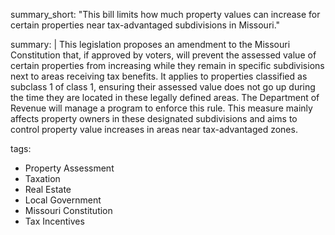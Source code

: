 summary_short: "This bill limits how much property values can increase for certain properties near tax-advantaged subdivisions in Missouri."

summary: |
  This legislation proposes an amendment to the Missouri Constitution that, if approved by voters, will prevent the assessed value of certain properties from increasing while they remain in specific subdivisions next to areas receiving tax benefits. It applies to properties classified as subclass 1 of class 1, ensuring their assessed value does not go up during the time they are located in these legally defined areas. The Department of Revenue will manage a program to enforce this rule. This measure mainly affects property owners in these designated subdivisions and aims to control property value increases in areas near tax-advantaged zones.

tags:
  - Property Assessment
  - Taxation
  - Real Estate
  - Local Government
  - Missouri Constitution
  - Tax Incentives
